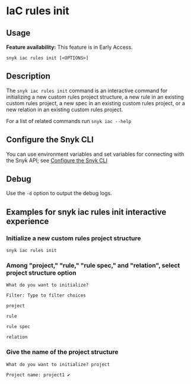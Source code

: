 # IaC rules init

## Usage

**Feature availability:** This feature is in Early Access.

`snyk iac rules init [<OPTIONS>]`

## Description

The `snyk iac rules init` command is an interactive command for initializing a new custom rules project structure, a new rule in an existing custom rules project, a new spec in an existing custom rules project, or a new relation in an existing custom rules project.

For a list of related commands run `snyk iac --help`

## Configure the Snyk CLI

You can use environment variables and set variables for connecting with the Snyk API; see [Configure the Snyk CLI](https://docs.snyk.io/snyk-cli/configure-the-snyk-cli)

## Debug

Use the `-d` option to output the debug logs.

## Examples for snyk iac rules init interactive experience

### **Initialize a new custom rules project structure**

```
snyk iac rules init
```

### Among "project," "rule," "rule spec," and "relation", select project structure option

`What do you want to initialize?`

`Filter: Type to filter choices`

&#x20; `project`

&#x20; `rule`

&#x20; `rule spec`

&#x20; `relation`

### Give the name of the project structure

`What do you want to initialize? project`

`Project name: project1 ✔`
